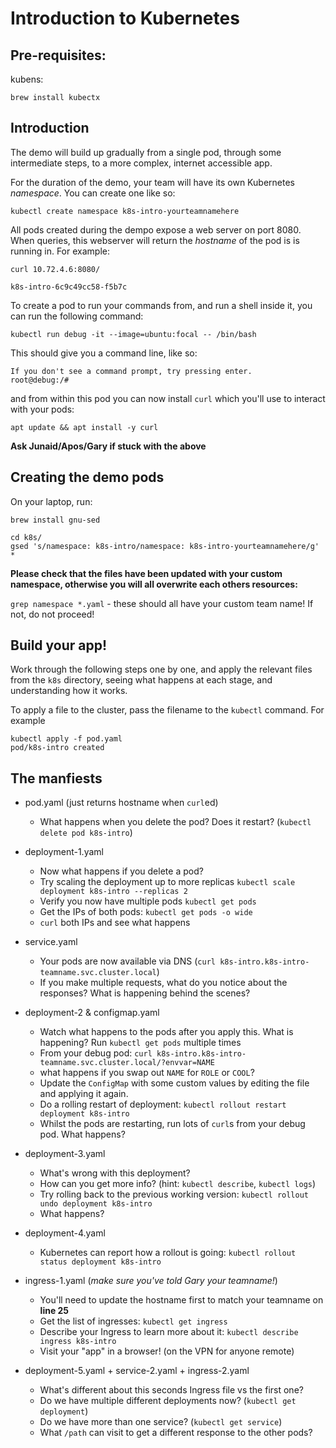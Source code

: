 # Introduction to Kubernetes

## Pre-requisites:

kubens:

`brew install kubectx`

## Introduction

The demo will build up gradually from a single pod, through some intermediate steps, to a more complex, internet accessible app.

For the duration of the demo, your team will have its own Kubernetes *namespace*. You can create one like so:

`kubectl create namespace k8s-intro-yourteamnamehere`

All pods created during the dempo expose a web server on port 8080. When queries, this webserver will return the *hostname* of the pod is is running in. For example:

```
curl 10.72.4.6:8080/

k8s-intro-6c9c49cc58-f5b7c

```

To create a pod to run your commands from, and run a shell inside it, you can run the following command:

`kubectl run debug -it --image=ubuntu:focal -- /bin/bash`

This should give you a command line, like so:

```
If you don't see a command prompt, try pressing enter.
root@debug:/# 
```

and from within this pod you can now install `curl` which you'll use to interact with your pods:

`apt update && apt install -y curl`

**Ask Junaid/Apos/Gary if stuck with the above**


## Creating the demo pods ##

On your laptop, run:
```
brew install gnu-sed
```

```
cd k8s/
gsed 's/namespace: k8s-intro/namespace: k8s-intro-yourteamnamehere/g' *
```

**Please check that the files have been updated with your custom namespace, otherwise you will all overwrite each others resources:**

`grep namespace *.yaml` - these should all have your custom team name! If not, do not proceed!

## Build your app!

Work through the following steps one by one, and apply the relevant files from the `k8s` directory, seeing what happens at each stage, and understanding how it works.

To apply a file to the cluster, pass the filename to the `kubectl` command. For example

```
kubectl apply -f pod.yaml
pod/k8s-intro created
```


## The manfiests

* pod.yaml (just returns hostname when `curl`ed)
    
    * What happens when you delete the pod? Does it restart? (`kubectl delete pod k8s-intro`)
    
* deployment-1.yaml
    * Now what happens if you delete a pod?
    * Try scaling the deployment up to more replicas `kubectl scale deployment k8s-intro --replicas 2`
    * Verify you now have multiple pods `kubectl get pods`
    * Get the IPs of both pods: `kubectl get pods -o wide`
    * `curl` both IPs and see what happens

* service.yaml
    * Your pods are now available via DNS (`curl k8s-intro.k8s-intro-teamname.svc.cluster.local`)
    * If you make multiple requests, what do you notice about the responses? What is happening behind the scenes?
* deployment-2 & configmap.yaml
    * Watch what happens to the pods after you apply this. What is happening? Run `kubectl get pods` multiple times
    * From your debug pod: `curl k8s-intro.k8s-intro-teamname.svc.cluster.local/?envvar=NAME`
    * what happens if you swap out `NAME` for `ROLE` or `COOL`?
    * Update the `ConfigMap` with some custom values by editing the file and applying it again.
    *  Do a rolling restart of deployment: `kubectl rollout restart deployment k8s-intro`
    * Whilst the pods are restarting, run lots of `curl`s from your debug pod. What happens?
* deployment-3.yaml
    * What's wrong with this deployment? 
    * How can you get more info? (hint: `kubectl describe`, `kubectl logs`)
    * Try rolling back to the previous working version: `kubectl rollout undo deployment k8s-intro`
    * What happens?
* deployment-4.yaml
    * Kubernetes can report how a rollout is going: `kubectl rollout status deployment k8s-intro`
* ingress-1.yaml (*make sure you've told Gary your teamname!*)
    * You'll need to update the hostname first to match your teamname on **line 25**
    * Get the list of ingresses: `kubectl get ingress`
    * Describe your Ingress to learn more about it: `kubectl describe ingress k8s-intro`
    * Visit your "app" in a browser! (on the VPN for anyone remote)
* deployment-5.yaml + service-2.yaml + ingress-2.yaml
    * What's different about this seconds Ingress file vs the first one?
    * Do we have multiple different deployments now? (`kubectl get deployment`)
    * Do we have more than one service? (`kubectl get service`)
    * What `/path` can visit to get a different response to the other pods? 
